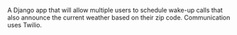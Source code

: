 A Django app that will allow multiple users to schedule wake-up calls that also announce the current weather based on their zip code. Communication uses Twilio.
